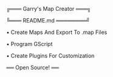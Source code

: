 ╔═══ Garry's Map Creator ═══╗

╚═══ README.md ════════╝

• Create Maps And Export To .map Files

• Program GScript

• Create Plugins For Customization

══ Open Source! ══
